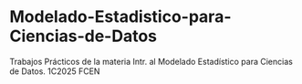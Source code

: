 # Modelado-Estadistico-para-Ciencias-de-Datos
Trabajos Prácticos de la materia Intr. al Modelado Estadístico para Ciencias de Datos. 1C2025 FCEN
